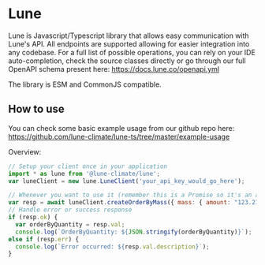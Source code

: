 # Lune

Lune is Javascript/Typescript library that allows easy communication with Lune's API.
All endpoints are supported allowing for easier integration into any codebase. For a full
list of possible operations, you can rely on your IDE auto-completion, check the source
classes directly or go through our full OpenAPI schema present here:
https://docs.lune.co/openapi.yml

The library is ESM and CommonJS compatible.

## How to use

You can check some basic example usage from our github repo here:
https://github.com/lune-climate/lune-ts/tree/master/example-usage

Overview:

```javascript
// Setup your client once in your application
import * as lune from '@lune-climate/lune';
var luneClient = new lune.LuneClient('your_api_key_would_go_here');

// Whenever you want to use it (remember this is a Promise so it's an async operation)
var resp = await luneClient.createOrderByMass({ mass: { amount: "123.21", unit: "t" } });
// Handle error or success response
if (resp.ok) {
  var orderByQuantity = resp.val;
  console.log(`OrderByQuantity: ${JSON.stringify(orderByQuantity)}`);
else if (resp.err) {
  console.log(`Error occurred: ${resp.val.description}`);
}
```
